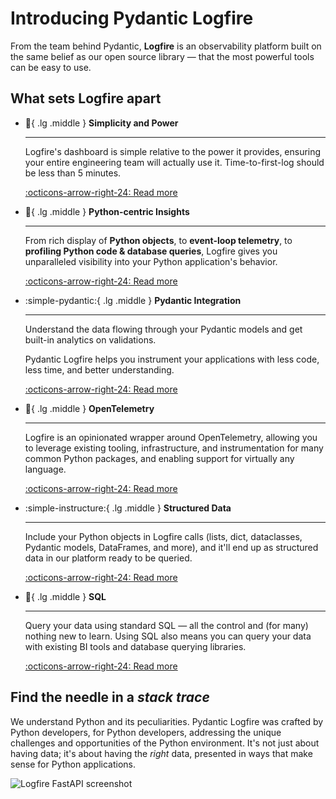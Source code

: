 # Introducing Pydantic Logfire

From the team behind Pydantic, **Logfire** is an observability platform built on the same belief as our open source library — that the most powerful tools can be easy to use.

## What sets Logfire apart

<div class="grid cards" markdown>

-   :rocket:{ .lg .middle } __Simplicity and Power__

    ---

    Logfire's dashboard is simple relative to the power it provides, ensuring your entire engineering team will actually use it. Time-to-first-log should be less than 5 minutes.

    [:octicons-arrow-right-24: Read more](simplicity.md)

-   :snake:{ .lg .middle } __Python-centric Insights__

    ---

    From rich display of **Python objects**, to **event-loop telemetry**, to **profiling Python code &amp; database queries**, Logfire gives you unparalleled visibility into your Python application's behavior.

    [:octicons-arrow-right-24: Read more](python-centric.md)

-   :simple-pydantic:{ .lg .middle } __Pydantic Integration__

    ---

    Understand the data flowing through your Pydantic models and get built-in analytics on validations.

    Pydantic Logfire helps you instrument your applications with less code, less time, and better understanding.

    [:octicons-arrow-right-24: Read more](pydantic.md)

-   :telescope:{ .lg .middle } __OpenTelemetry__

    ---

    Logfire is an opinionated wrapper around OpenTelemetry, allowing you to leverage existing tooling, infrastructure, and instrumentation for many common Python packages, and enabling support for virtually any language.

    [:octicons-arrow-right-24: Read more](opentelemetry.md)

-   :simple-instructure:{ .lg .middle } __Structured Data__

    ---

    Include your Python objects in Logfire calls (lists, dict, dataclasses, Pydantic models, DataFrames, and more), and it'll end up as structured data in our platform ready to be queried.

    [:octicons-arrow-right-24: Read more](sql.md)

-   :abacus:{ .lg .middle } __SQL__

    ---

    Query your data using standard SQL — all the control and (for many) nothing new to learn. Using SQL also means you can query your data with existing BI tools and database querying libraries.

    [:octicons-arrow-right-24: Read more](sql.md)

</div>


## Find the needle in a _stack trace_

We understand Python and its peculiarities. Pydantic Logfire was crafted by Python developers, for Python developers, addressing the unique challenges and opportunities of the Python environment. It's not just about having data; it's about having the *right* data, presented in ways that make sense for Python applications.

![Logfire FastAPI screenshot](../images/index/logfire-screenshot-fastapi-200.png)
